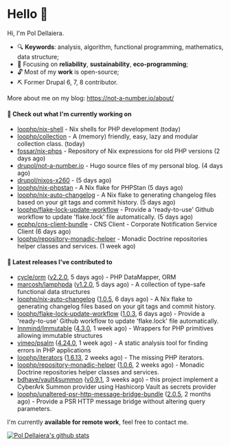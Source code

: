 # Hello 👋

Hi, I'm Pol Dellaiera.

- 🔍 **Keywords**: analysis, algorithm, functional programming, mathematics, data structure;
- 🎯 Focusing on **reliability**, **sustainability**, **eco-programming**;
- 🔓 Most of my **work** is open-source;
- ⛏️ Former Drupal 6, 7, 8 contributor.

More about me on my blog: https://not-a-number.io/about/

#### 👷 Check out what I'm currently working on

- [loophp/nix-shell](https://github.com/loophp/nix-shell) - Nix shells for PHP development (today)
- [loophp/collection](https://github.com/loophp/collection) - A (memory) friendly, easy, lazy and modular collection class. (today)
- [fossar/nix-phps](https://github.com/fossar/nix-phps) - Repository of Nix expressions for old PHP versions (2 days ago)
- [drupol/not-a-number.io](https://github.com/drupol/not-a-number.io) - Hugo source files of my personal blog. (4 days ago)
- [drupol/nixos-x260](https://github.com/drupol/nixos-x260) -  (5 days ago)
- [loophp/nix-phpstan](https://github.com/loophp/nix-phpstan) - A Nix flake for PHPStan (5 days ago)
- [loophp/nix-auto-changelog](https://github.com/loophp/nix-auto-changelog) - A Nix flake to generating changelog files based on your git tags and commit history. (5 days ago)
- [loophp/flake-lock-update-workflow](https://github.com/loophp/flake-lock-update-workflow) - Provide a &#39;ready-to-use&#39; Github workflow to update &#39;flake.lock&#39; file automatically. (5 days ago)
- [ecphp/cns-client-bundle](https://github.com/ecphp/cns-client-bundle) - CNS Client - Corporate Notification Service Client (6 days ago)
- [loophp/repository-monadic-helper](https://github.com/loophp/repository-monadic-helper) - Monadic Doctrine repositories helper classes and services. (1 week ago)

#### 🔭 Latest releases I've contributed to

- [cycle/orm](https://github.com/cycle/orm) ([v2.2.0](https://github.com/cycle/orm/releases/tag/v2.2.0), 5 days ago) - PHP DataMapper, ORM
- [marcosh/lamphpda](https://github.com/marcosh/lamphpda) ([v1.2.0](https://github.com/marcosh/lamphpda/releases/tag/v1.2.0), 5 days ago) - A collection of type-safe functional data structures
- [loophp/nix-auto-changelog](https://github.com/loophp/nix-auto-changelog) ([1.0.5](https://github.com/loophp/nix-auto-changelog/releases/tag/1.0.5), 6 days ago) - A Nix flake to generating changelog files based on your git tags and commit history.
- [loophp/flake-lock-update-workflow](https://github.com/loophp/flake-lock-update-workflow) ([1.0.3](https://github.com/loophp/flake-lock-update-workflow/releases/tag/1.0.3), 6 days ago) - Provide a &#39;ready-to-use&#39; Github workflow to update &#39;flake.lock&#39; file automatically.
- [Innmind/Immutable](https://github.com/Innmind/Immutable) ([4.3.0](https://github.com/Innmind/Immutable/releases/tag/4.3.0), 1 week ago) - Wrappers for PHP primitives allowing immutable structures
- [vimeo/psalm](https://github.com/vimeo/psalm) ([4.24.0](https://github.com/vimeo/psalm/releases/tag/4.24.0), 1 week ago) - A static analysis tool for finding errors in PHP applications
- [loophp/iterators](https://github.com/loophp/iterators) ([1.6.13](https://github.com/loophp/iterators/releases/tag/1.6.13), 2 weeks ago) - The missing PHP iterators.
- [loophp/repository-monadic-helper](https://github.com/loophp/repository-monadic-helper) ([1.0.6](https://github.com/loophp/repository-monadic-helper/releases/tag/1.0.6), 2 weeks ago) - Monadic Doctrine repositories helper classes and services.
- [bdhave/vault4summon](https://github.com/bdhave/vault4summon) ([v0.9.1](https://github.com/bdhave/vault4summon/releases/tag/v0.9.1), 3 weeks ago) - this project implement a CyberArk Summon provider using Hashicorp Vault as secrets provider
- [loophp/unaltered-psr-http-message-bridge-bundle](https://github.com/loophp/unaltered-psr-http-message-bridge-bundle) ([2.0.5](https://github.com/loophp/unaltered-psr-http-message-bridge-bundle/releases/tag/2.0.5), 2 months ago) - Provide a PSR HTTP message bridge without altering query parameters.

I'm currently **available for remote work**, feel free to contact me.

[![Pol Dellaiera's github stats](https://github-readme-stats.vercel.app/api?username=drupol&count_private=true&show_icons=true)](https://github.com/drupol)
